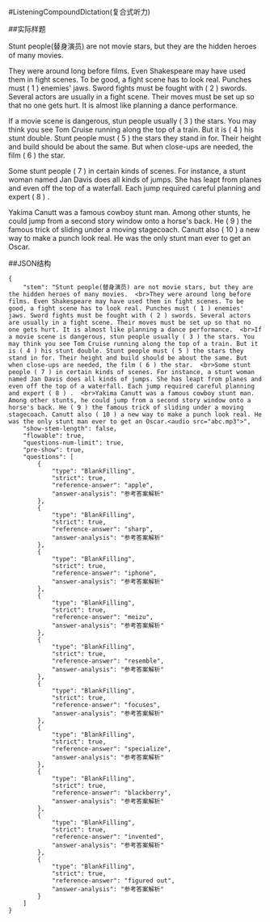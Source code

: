 #ListeningCompoundDictation(复合式听力)

##实际样题

Stunt people(替身演员) are not movie stars, but they are the hidden heroes of many movies. 

They were around long before films. Even Shakespeare may have used them in fight scenes. To be good, a fight scene has to look real. Punches must ( 1 ) enemies' jaws. Sword fights must be fought with ( 2 ) swords. Several actors are usually in a fight scene. Their moves must be set up so that no one gets hurt. It is almost like planning a dance performance. 

If a movie scene is dangerous, stun people usually ( 3 ) the stars. You may think you see Tom Cruise running along the top of a train. But it is ( 4 ) his stunt double. Stunt people must ( 5 ) the stars they stand in for. Their height and build should be about the same. But when close-ups are needed, the film ( 6 ) the star. 

Some stunt people ( 7 ) in certain kinds of scenes. For instance, a stunt woman named Jan Davis does all kinds of jumps. She has leapt from planes and even off the top of a waterfall. Each jump required careful planning and expert ( 8 ) . 

Yakima Canutt was a famous cowboy stunt man. Among other stunts, he could jump from a second story window onto a horse's back. He ( 9 ) the famous trick of sliding under a moving stagecoach. Canutt also ( 10 ) a new way to make a punch look real. He was the only stunt man ever to get an Oscar.

##JSON结构

	{
		"stem": "Stunt people(替身演员) are not movie stars, but they are the hidden heroes of many movies.  <br>They were around long before films. Even Shakespeare may have used them in fight scenes. To be good, a fight scene has to look real. Punches must ( 1 ) enemies' jaws. Sword fights must be fought with ( 2 ) swords. Several actors are usually in a fight scene. Their moves must be set up so that no one gets hurt. It is almost like planning a dance performance.  <br>If a movie scene is dangerous, stun people usually ( 3 ) the stars. You may think you see Tom Cruise running along the top of a train. But it is ( 4 ) his stunt double. Stunt people must ( 5 ) the stars they stand in for. Their height and build should be about the same. But when close-ups are needed, the film ( 6 ) the star.  <br>Some stunt people ( 7 ) in certain kinds of scenes. For instance, a stunt woman named Jan Davis does all kinds of jumps. She has leapt from planes and even off the top of a waterfall. Each jump required careful planning and expert ( 8 ) .  <br>Yakima Canutt was a famous cowboy stunt man. Among other stunts, he could jump from a second story window onto a horse's back. He ( 9 ) the famous trick of sliding under a moving stagecoach. Canutt also ( 10 ) a new way to make a punch look real. He was the only stunt man ever to get an Oscar.<audio src="abc.mp3">",
		"show-stem-length": false,
		"flowable": true,
		"questions-num-limit": true,
		"pre-show": true,
		"questions": [
			{
				"type": "BlankFilling",
				"strict": true,
				"reference-answer": "apple",
				"answer-analysis": "参考答案解析"
			},
			{
				"type": "BlankFilling",
				"strict": true,
				"reference-answer": "sharp",
				"answer-analysis": "参考答案解析"
			},
			{
				"type": "BlankFilling",
				"strict": true,
				"reference-answer": "iphone",
				"answer-analysis": "参考答案解析"
			},
			{
				"type": "BlankFilling",
				"strict": true,
				"reference-answer": "meizu",
				"answer-analysis": "参考答案解析"
			},
			{
				"type": "BlankFilling",
				"strict": true,
				"reference-answer": "resemble",
				"answer-analysis": "参考答案解析"
			},
			{
				"type": "BlankFilling",
				"strict": true,
				"reference-answer": "focuses",
				"answer-analysis": "参考答案解析"
			},
			{
				"type": "BlankFilling",
				"strict": true,
				"reference-answer": "specialize",
				"answer-analysis": "参考答案解析"
			},
			{
				"type": "BlankFilling",
				"strict": true,
				"reference-answer": "blackberry",
				"answer-analysis": "参考答案解析"
			},
			{
				"type": "BlankFilling",
				"strict": true,
				"reference-answer": "invented",
				"answer-analysis": "参考答案解析"
			},
			{
				"type": "BlankFilling",
				"strict": true,
				"reference-answer": "figured out",
				"answer-analysis": "参考答案解析"
			}
		]
	}

